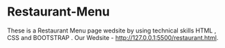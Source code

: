 # Restaurant-Menu
These is a Restaurant Menu page wedsite by using technical skills HTML , CSS and BOOTSTRAP .
Our Wedsite - http://127.0.0.1:5500/restaurant.html.
